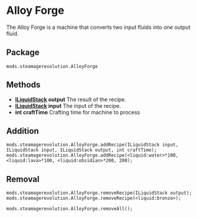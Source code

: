 # Alloy Forge

The Alloy Forge is a machine that converts two input fluids into one output fluid.

## Package
`mods.steamagerevolution.AlloyForge`

## Methods

- **[ILiquidStack](/Vanilla/Liquids/IItemStack/) output** The result of the recipe.
- **[ILiquidStack](/Vanilla/Liquids/ILiquidStack/) input** The input of the recipe.
- **int craftTime** Crafting time for machine to process

## Addition

```zenscript
mods.steamagerevolution.AlloyForge.addRecipe(ILiquidStack input, ILiquidStack input, ILiquidStack output, int craftTime);
mods.steamagerevolution.AlloyForge.addRecipe(<liquid:water>*100, <liquid:lava>*100, <liquid:obsidian>*200, 200);
```


## Removal

```zenscript
mods.steamagerevolution.AlloyForge.removeRecipe(ILiquidStack output);
mods.steamagerevolution.AlloyForge.removeRecipe(<liquid:bronze>);

mods.steamagerevolution.AlloyForge.removeAll();
```
